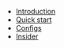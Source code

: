 * [Introduction](en-us/)
* [Quick start](en-us/quickstart)
* [Configs](en-us/config)
* [Insider](en-us/insider)